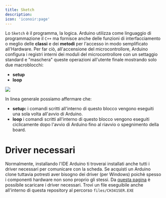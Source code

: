 ```yaml
---
title: Sketch
description: 
icon: 'iconoir:page'
---
```


Lo `Sketch` è il programma, la logica. Arduino utilizza come linguaggio di programmazione il `C++` ma fornisce anche delle funzioni di interfacciamento o meglio delle **classi** e dei **metodi** per l'accesso in modo semplificato all'Hardware. Per far ciò, all'accensione del microcontrollore, Arduino configura i registri interni dei moduli del microcontrollore con un settaggio standard e "maschera" queste operazioni all'utente finale mostrando solo due macroblocchi:

- **setup**
- **loop**

![](/images/arduino/arduino-main.png)

In linea generale possiamo affermare che:

- **setup:** i comandi scritti all'interno di questo blocco vengono eseguiti una sola volta all'avvio di Arduino.
- **loop** i comandi scritti all'interno di questo blocco vengono eseguiti ciclicamente dopo l'avvio di Arduino fino al riavvio o spegnimento della board.

# Driver necessari

Normalmente, installando l'IDE Arduino ti troverai installati anche tutti i driver necessari per comunicare con la scheda. Se acquisti un Arduino clone tuttavia potresti aver bisogno dei driver (per Windows) poichè spesso i componenti hardware non sono proprio gli stessi. Da [questa pagina](http://www.wch-ic.com/downloads/CH341SER_EXE.html) è possibile scaricare i driver necessari. Trovi un file eseguibile anche all'interno di questa repository al percorso `files/CH341SER.EXE`